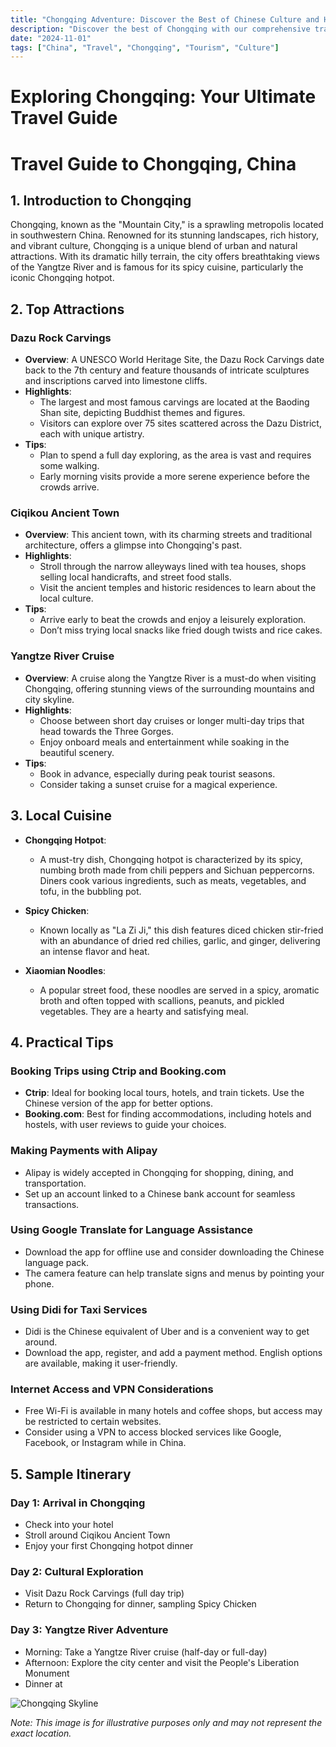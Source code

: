 ```yaml
---
title: "Chongqing Adventure: Discover the Best of Chinese Culture and History"
description: "Discover the best of Chongqing with our comprehensive travel guide. Explore top attractions, savor local cuisine, and get insider tips for an unforgettable Chinese adventure."
date: "2024-11-01"
tags: ["China", "Travel", "Chongqing", "Tourism", "Culture"]
---
```


# Exploring Chongqing: Your Ultimate Travel Guide

# Travel Guide to Chongqing, China

## 1. Introduction to Chongqing
Chongqing, known as the "Mountain City," is a sprawling metropolis located in southwestern China. Renowned for its stunning landscapes, rich history, and vibrant culture, Chongqing is a unique blend of urban and natural attractions. With its dramatic hilly terrain, the city offers breathtaking views of the Yangtze River and is famous for its spicy cuisine, particularly the iconic Chongqing hotpot.

## 2. Top Attractions

### Dazu Rock Carvings
- **Overview**: A UNESCO World Heritage Site, the Dazu Rock Carvings date back to the 7th century and feature thousands of intricate sculptures and inscriptions carved into limestone cliffs.
- **Highlights**:
  - The largest and most famous carvings are located at the Baoding Shan site, depicting Buddhist themes and figures.
  - Visitors can explore over 75 sites scattered across the Dazu District, each with unique artistry.
- **Tips**:
  - Plan to spend a full day exploring, as the area is vast and requires some walking.
  - Early morning visits provide a more serene experience before the crowds arrive.

### Ciqikou Ancient Town
- **Overview**: This ancient town, with its charming streets and traditional architecture, offers a glimpse into Chongqing's past.
- **Highlights**:
  - Stroll through the narrow alleyways lined with tea houses, shops selling local handicrafts, and street food stalls.
  - Visit the ancient temples and historic residences to learn about the local culture.
- **Tips**:
  - Arrive early to beat the crowds and enjoy a leisurely exploration.
  - Don’t miss trying local snacks like fried dough twists and rice cakes.

### Yangtze River Cruise
- **Overview**: A cruise along the Yangtze River is a must-do when visiting Chongqing, offering stunning views of the surrounding mountains and city skyline.
- **Highlights**:
  - Choose between short day cruises or longer multi-day trips that head towards the Three Gorges.
  - Enjoy onboard meals and entertainment while soaking in the beautiful scenery.
- **Tips**:
  - Book in advance, especially during peak tourist seasons.
  - Consider taking a sunset cruise for a magical experience.

## 3. Local Cuisine

- **Chongqing Hotpot**: 
  - A must-try dish, Chongqing hotpot is characterized by its spicy, numbing broth made from chili peppers and Sichuan peppercorns. Diners cook various ingredients, such as meats, vegetables, and tofu, in the bubbling pot.
  
- **Spicy Chicken**:
  - Known locally as "La Zi Ji," this dish features diced chicken stir-fried with an abundance of dried red chilies, garlic, and ginger, delivering an intense flavor and heat.

- **Xiaomian Noodles**:
  - A popular street food, these noodles are served in a spicy, aromatic broth and often topped with scallions, peanuts, and pickled vegetables. They are a hearty and satisfying meal.

## 4. Practical Tips

### Booking Trips using Ctrip and Booking.com
- **Ctrip**: Ideal for booking local tours, hotels, and train tickets. Use the Chinese version of the app for better options.
- **Booking.com**: Best for finding accommodations, including hotels and hostels, with user reviews to guide your choices.

### Making Payments with Alipay
- Alipay is widely accepted in Chongqing for shopping, dining, and transportation. 
- Set up an account linked to a Chinese bank account for seamless transactions. 

### Using Google Translate for Language Assistance
- Download the app for offline use and consider downloading the Chinese language pack.
- The camera feature can help translate signs and menus by pointing your phone.

### Using Didi for Taxi Services
- Didi is the Chinese equivalent of Uber and is a convenient way to get around.
- Download the app, register, and add a payment method. English options are available, making it user-friendly.

### Internet Access and VPN Considerations
- Free Wi-Fi is available in many hotels and coffee shops, but access may be restricted to certain websites.
- Consider using a VPN to access blocked services like Google, Facebook, or Instagram while in China.

## 5. Sample Itinerary

### Day 1: Arrival in Chongqing
- Check into your hotel
- Stroll around Ciqikou Ancient Town
- Enjoy your first Chongqing hotpot dinner

### Day 2: Cultural Exploration
- Visit Dazu Rock Carvings (full day trip)
- Return to Chongqing for dinner, sampling Spicy Chicken

### Day 3: Yangtze River Adventure
- Morning: Take a Yangtze River cruise (half-day or full-day)
- Afternoon: Explore the city center and visit the People's Liberation Monument
- Dinner at

<img src="https://source.unsplash.com/1600x900/?Chongqing,cityscape" alt="Chongqing Skyline" loading="lazy">

*Note: This image is for illustrative purposes only and may not represent the exact location.*

